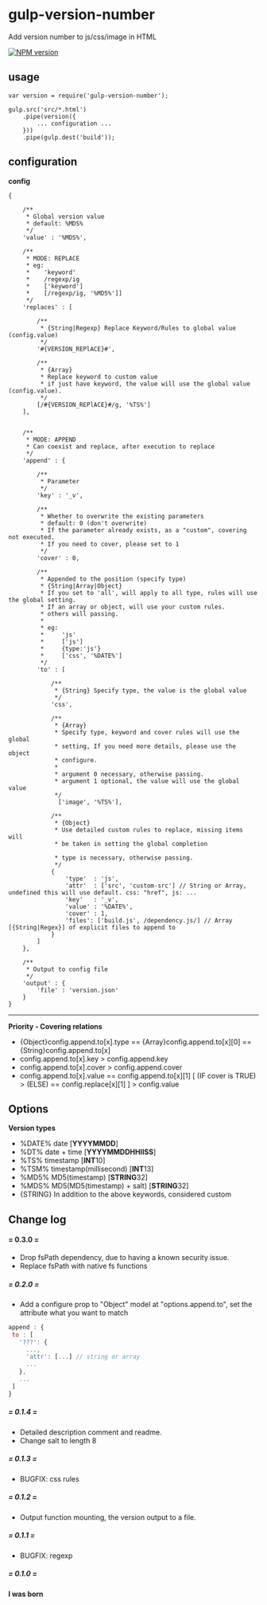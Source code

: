 # gulp-version-number #
Add version number to js/css/image in HTML

[![NPM version](https://img.shields.io/npm/v/fecs.svg?style=flat)](https://www.npmjs.com/package/gulp-version-number)

## usage ##

    var version = require('gulp-version-number');

    gulp.src('src/*.html')
        .pipe(version({
    		... configuration ...
        }))
        .pipe(gulp.dest('build'));

## configuration ##

**config**

    {

        /**
         * Global version value
         * default: %MDS%
         */
        'value' : '%MDS%',

        /**
         * MODE: REPLACE
         * eg:
         *    'keyword'
         *    /regexp/ig
         *    ['keyword']
         *    [/regexp/ig, '%MD5%']]
         */
        'replaces' : [

            /**
             * {String|Regexp} Replace Keyword/Rules to global value (config.value)
             */
            '#{VERSION_REPlACE}#',

            /**
             * {Array}
             * Replace keyword to custom value
             * if just have keyword, the value will use the global value (config.value).
             */
            [/#{VERSION_REPlACE}#/g, '%TS%']
        ],


        /**
         * MODE: APPEND
         * Can coexist and replace, after execution to replace
         */
        'append' : {

            /**
             * Parameter
             */
            'key' : '_v',

            /**
             * Whether to overwrite the existing parameters
             * default: 0 (don't overwrite)
             * If the parameter already exists, as a "custom", covering not executed.
             * If you need to cover, please set to 1
             */
            'cover' : 0,

            /**
             * Appended to the position (specify type)
             * {String|Array|Object}
             * If you set to 'all', will apply to all type, rules will use the global setting.
             * If an array or object, will use your custom rules.
             * others will passing.
             *
             * eg:
             *     'js'
             *     ['js']
             *     {type:'js'}
             *     ['css', '%DATE%']
             */
            'to' : [

                /**
                 * {String} Specify type, the value is the global value
                 */
                'css',

                /**
                 * {Array}
                 * Specify type, keyword and cover rules will use the global
                 * setting, If you need more details, please use the object
                 * configure.
                 *
                 * argument 0 necessary, otherwise passing.
                 * argument 1 optional, the value will use the global value
                 */
                  ['image', '%TS%'],

                /**
                 * {Object}
                 * Use detailed custom rules to replace, missing items will
                 * be taken in setting the global completion

                 * type is necessary, otherwise passing.
                 */
                {
                    'type'  : 'js',
                    'attr'  : ['src', 'custom-src'] // String or Array, undefined this will use default. css: "href", js: ...
                    'key'   : '_v',
                    'value' : '%DATE%',
                    'cover' : 1,
                    'files': ['build.js', /dependency.js/] // Array [{String|Regex}] of explicit files to append to
                }
            ]
        },

        /**
         * Output to config file
         */
        'output' : {
            'file' : 'version.json'
        }
    }

---

**Priority - Covering relations**

- {Object}config.append.to[x].type == {Array}config.append.to[x][0] == {String}config.append.to[x]
- config.append.to[x].key > config.append.key
- config.append.to[x].cover > config.append.cover
- config.append.to[x].value == config.append.to[x][1] [ (IF cover is TRUE) > (ELSE) == config.replace[x][1] ] > config.value

## Options ##

**Version types**

- %DATE% date [**YYYYMMDD**]
- %DT% date + time [**YYYYMMDDHHIISS**]
- %TS% timestamp [**INT**10]
- %TSM% timestamp(millisecond) [**INT**13]
- %MD5% MD5(timestamp) [**STRING**32]
- %MDS% MD5(MD5(timestamp) + salt) [**STRING**32]
- {STRING} In addition to the above keywords, considered custom


## Change log ##

#### = 0.3.0 = ####
- Drop fsPath dependency, due to having a known security issue.
- Replace fsPath with native fs functions

##### = 0.2.0 = #####
- Add a configure prop to "Object" model at "options.append.to", set the attribute what you want to match
```javascript
append : {
 to : [
   '???': {
     ...,
     'attr': [...] // string or array
     ...
   },
   ...
 ]
}
```

##### = 0.1.4 = #####
- Detailed description comment and readme.
- Change salt to length 8

##### = 0.1.3 = #####
- BUGFIX: css rules

##### = 0.1.2 = #####
- Output function mounting, the version output to a file.


##### = 0.1.1 = #####
- BUGFIX: regexp

##### = 0.1.0 = #####
**I was born**
